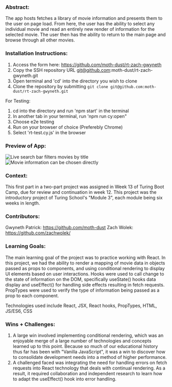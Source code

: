 ### Abstract:
[//]: <> (Briefly describe what you built and its features. What problem is the app solving? How does this application solve that problem?)
The app hosts fetches a library of movie information and presents them to the user on page load. From here, the user has the ability to select any individual movie and read an entirely new render of information for the selected movie. The user then has the ability to return to the main page and browse through all other movies. 

### Installation Instructions:
[//]: <> (What steps does a person have to take to get your app cloned down and running?)
1) Access the form here: https://github.com/moth-dust/rt-zach-gwyneth
2) Copy the SSH repository URL git@github.com:moth-dust/rt-zach-gwyneth.git
3) Open terminal and 'cd' into the directory you wish to clone 
4) Clone the repository by submitting `git clone git@github.com:moth-dust/rt-zach-gwyneth.git`

For Testing:
1) cd into the directory and run 'npm start' in the terminal
2) In another tab in your terminal, run 'npm run cy:open" 
3) Choose e2e testing
4) Run on your browser of choice (Preferebly Chrome)
5) Select 'rt-test.cy.js' in the browser

### Preview of App:
[//]: <> (Provide ONE gif or screenshot of your application - choose the "coolest" piece of functionality to show off.)
![Live search bar filters movies by title](https://ibb.co/JjGCB6g)
![Movie information can be chosen directly](https://ibb.co/34hkB2b)

### Context:
[//]: <> (Give some context for the project here. How long did you have to work on it? How far into the Turing program are you?)
This first part in a two-part project was assigned in Week 13 of Turing Boot Camp, due for review and continuation in week 12. This project was the introductory project of Turing School's "Module 3", each module being six weeks in length.

### Contributors:
[//]: <> (Who worked on this application? Link to their GitHubs.)
Gwyneth Patrick: https://github.com/moth-dust
Zach Wolek: https://github.com/zachwolek/

### Learning Goals:
[//]: <> (What were the learning goals of this project? What tech did you work with?)
The main learning goal of the project was to practice working with React. In this project, we had the ability to render a mapping of movie data in objects passed as props to components, and using conditional rendering to display UI elements based on user interactions. Hooks were used to call change to the state of information on the DOM, specifically useState() hooks data display and useEffect() for handling side effects resulting in fetch requests. PropTypes were used to verify the type of information being passed as a prop to each component. 

Technologies used include React, JSX, React hooks, PropTypes, HTML, JS/ES6, CSS

### Wins + Challenges:
[//]: <> (What are 2-3 wins you have from this project? What were some challenges you faced - and how did you get over them?)
1) A large win involved implementing conditional rendering, which was an enjoyable merge of a large number of technologies and concepts learned up to this point. Because so much of our educational history thus far has been with "Vanilla JavaScript", it was a win to discover how to consolidate development needs into a method of higher performance. 
2) A challenged faced was integrating the need for handling errors on fetch requests into React technology that deals with continual rendering. As a result, it required collaboration and independent research to learn how to adapt the useEffect() hook into error handling. 